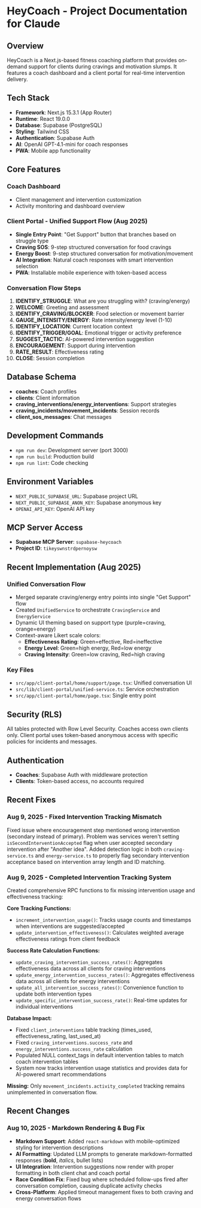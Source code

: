 # HeyCoach - Project Documentation for Claude

## Overview
HeyCoach is a Next.js-based fitness coaching platform that provides on-demand support for clients during cravings and motivation slumps. It features a coach dashboard and a client portal for real-time intervention delivery.

## Tech Stack
- **Framework**: Next.js 15.3.1 (App Router)
- **Runtime**: React 19.0.0
- **Database**: Supabase (PostgreSQL)
- **Styling**: Tailwind CSS
- **Authentication**: Supabase Auth
- **AI**: OpenAI GPT-4.1-mini for coach responses
- **PWA**: Mobile app functionality

## Core Features

### Coach Dashboard
- Client management and intervention customization
- Activity monitoring and dashboard overview

### Client Portal - Unified Support Flow (Aug 2025)
- **Single Entry Point**: "Get Support" button that branches based on struggle type
- **Craving SOS**: 9-step structured conversation for food cravings
- **Energy Boost**: 9-step structured conversation for motivation/movement
- **AI Integration**: Natural coach responses with smart intervention selection
- **PWA**: Installable mobile experience with token-based access

### Conversation Flow Steps
1. **IDENTIFY_STRUGGLE**: What are you struggling with? (craving/energy)
2. **WELCOME**: Greeting and assessment
3. **IDENTIFY_CRAVING/BLOCKER**: Food selection or movement barrier
4. **GAUGE_INTENSITY/ENERGY**: Rate intensity/energy level (1-10)
5. **IDENTIFY_LOCATION**: Current location context
6. **IDENTIFY_TRIGGER/GOAL**: Emotional trigger or activity preference
7. **SUGGEST_TACTIC**: AI-powered intervention suggestion
8. **ENCOURAGEMENT**: Support during intervention
9. **RATE_RESULT**: Effectiveness rating
10. **CLOSE**: Session completion

## Database Schema
- **coaches**: Coach profiles
- **clients**: Client information  
- **craving_interventions/energy_interventions**: Support strategies
- **craving_incidents/movement_incidents**: Session records
- **client_sos_messages**: Chat messages

## Development Commands
- `npm run dev`: Development server (port 3000)
- `npm run build`: Production build
- `npm run lint`: Code checking

## Environment Variables
- `NEXT_PUBLIC_SUPABASE_URL`: Supabase project URL
- `NEXT_PUBLIC_SUPABASE_ANON_KEY`: Supabase anonymous key
- `OPENAI_API_KEY`: OpenAI API key

## MCP Server Access
- **Supabase MCP Server**: `supabase-heycoach`
- **Project ID**: `tikeyswnstrdpernoysw`

## Recent Implementation (Aug 2025)

### Unified Conversation Flow
- Merged separate craving/energy entry points into single "Get Support" flow
- Created `UnifiedService` to orchestrate `CravingService` and `EnergyService`
- Dynamic UI theming based on support type (purple=craving, orange=energy)
- Context-aware Likert scale colors:
  - **Effectiveness Rating**: Green=effective, Red=ineffective
  - **Energy Level**: Green=high energy, Red=low energy
  - **Craving Intensity**: Green=low craving, Red=high craving

### Key Files
- `src/app/client-portal/home/support/page.tsx`: Unified conversation UI
- `src/lib/client-portal/unified-service.ts`: Service orchestration
- `src/app/client-portal/home/page.tsx`: Single entry point

## Security (RLS)
All tables protected with Row Level Security. Coaches access own clients only. Client portal uses token-based anonymous access with specific policies for incidents and messages.

## Authentication
- **Coaches**: Supabase Auth with middleware protection
- **Clients**: Token-based access, no accounts required

## Recent Fixes

### Aug 9, 2025 - Fixed Intervention Tracking Mismatch
Fixed issue where encouragement step mentioned wrong intervention (secondary instead of primary). Problem was services weren't setting `isSecondInterventionAccepted` flag when user accepted secondary intervention after "Another idea". Added detection logic in both `craving-service.ts` and `energy-service.ts` to properly flag secondary intervention acceptance based on intervention array length and ID matching.

### Aug 9, 2025 - Completed Intervention Tracking System
Created comprehensive RPC functions to fix missing intervention usage and effectiveness tracking:

**Core Tracking Functions:**
- `increment_intervention_usage()`: Tracks usage counts and timestamps when interventions are suggested/accepted
- `update_intervention_effectiveness()`: Calculates weighted average effectiveness ratings from client feedback

**Success Rate Calculation Functions:**
- `update_craving_intervention_success_rates()`: Aggregates effectiveness data across all clients for craving interventions
- `update_energy_intervention_success_rates()`: Aggregates effectiveness data across all clients for energy interventions  
- `update_all_intervention_success_rates()`: Convenience function to update both intervention types
- `update_specific_intervention_success_rate()`: Real-time updates for individual interventions

**Database Impact:**
- Fixed `client_interventions` table tracking (times_used, effectiveness_rating, last_used_at)
- Fixed `craving_interventions.success_rate` and `energy_interventions.success_rate` calculation
- Populated NULL context_tags in default intervention tables to match coach intervention tables
- System now tracks intervention usage statistics and provides data for AI-powered smart recommendations

**Missing:** Only `movement_incidents.activity_completed` tracking remains unimplemented in conversation flow.

## Recent Changes

### Aug 10, 2025 - Markdown Rendering & Bug Fix
- **Markdown Support**: Added `react-markdown` with mobile-optimized styling for intervention descriptions
- **AI Formatting**: Updated LLM prompts to generate markdown-formatted responses (**bold**, *italics*, bullet lists)
- **UI Integration**: Intervention suggestions now render with proper formatting in both client chat and coach portal
- **Race Condition Fix**: Fixed bug where scheduled follow-ups fired after conversation completion, causing duplicate activity checks
- **Cross-Platform**: Applied timeout management fixes to both craving and energy conversation flows